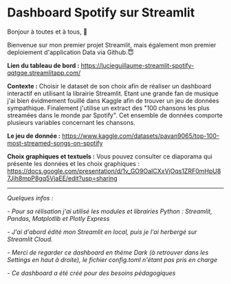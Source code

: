 # Dashboard Spotify sur Streamlit

Bonjour à toutes et à tous, 👋

Bienvenue sur mon premier projet Streamlit, mais également mon premier deploiement d'application Data via Github.😇

**Lien du tableau de bord :** https://lucieguillaume-streamlit-spotify-qqtgqe.streamlitapp.com/

**Contexte :** Choisir le dataset de son choix afin de réaliser un dashboard interactif en utilisant la librairie Streamlit. 
Etant une grande fan de musique j'ai bien évidmement fouillé dans Kaggle afin de trouver un jeu de données sympathique. Finalement j'utilise un extract des "100 chansons les plus streamées dans le monde par Spotify". Cet ensemble de données comporte plusieurs variables concernant les chansons. 

**Le jeu de donnée :** https://www.kaggle.com/datasets/pavan9065/top-100-most-streamed-songs-on-spotify

**Choix graphiques et textuels :** Vous pouvez consulter ce diaporama qui présente les données et les choix graphiques : 
https://docs.google.com/presentation/d/1v_GO9OaICXxVjOqs1ZRF0mHpU87Jjh8mpP8gq5VjaEE/edit?usp=sharing

---

*Quelques infos :*

*- Pour sa rélisation j'ai utilisé les modules et librairies Python : Streamlit, Pandas, Matplotlib et Plotly Express*

*- J'ai d'abord édité mon Streamlit en local, puis je l'ai herbergé sur Streamlit Cloud.*

*- Merci de regarder ce dashboard en thème Dark (à retrouver dans les Settings en haut à droite), le fichier config.toml n'étant pas pris en charge*

*- Ce dashboard a été créé pour des besoins pédagogiques*


